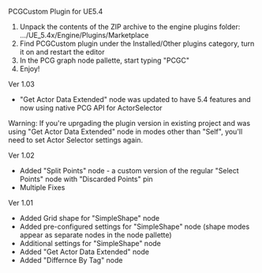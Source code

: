 PCGCustom Plugin for UE5.4
1. Unpack the contents of the ZIP archive to the engine plugins folder: .../UE_5.4x/Engine/Plugins/Marketplace
2. Find PCGCustom plugin under the Installed/Other plugins category, turn it on and restart the editor
3. In the PCG graph node pallette, start typing "PCGC"
4. Enjoy!

Ver 1.03
- "Get Actor Data Extended" node was updated to have 5.4 features and now using native PCG API for ActorSelector

Warning: If you're uprgading the plugin version in existing project and was using "Get Actor Data Extended" node in modes other than "Self", you'll need to set Actor Selector settings again.

Ver 1.02
- Added "Split Points" node - a custom version of the regular "Select Points" node with "Discarded Points" pin
- Multiple Fixes

Ver 1.01
- Added Grid shape for "SimpleShape" node
- Added pre-configured settings for "SimpleShape" node (shape modes appear as separate nodes in the node pallette)
- Additional settings for "SimpleShape" node
- Added "Get Actor Data Extended" node
- Added "Differnce By Tag" node
